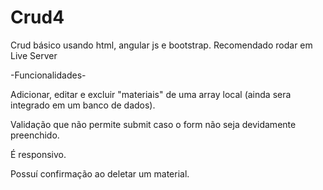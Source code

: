 # Crud4
Crud básico usando html, angular js e bootstrap.
Recomendado rodar em Live Server

-Funcionalidades-

Adicionar, editar e excluir "materiais" de uma array local (ainda sera integrado em um banco de dados).

Validação que não permite submit caso o form não seja devidamente preenchido.

É responsivo.

Possuí confirmação ao deletar um material.
